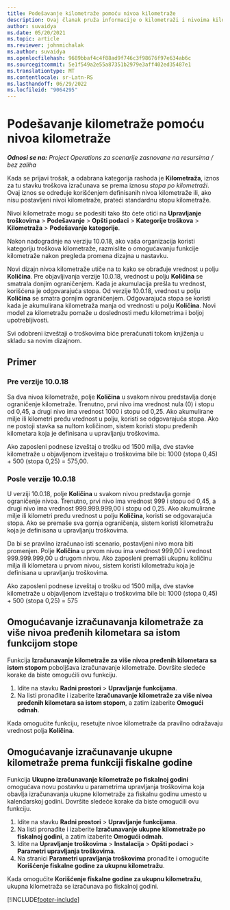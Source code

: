 ```yaml
---
title: Podešavanje kilometraže pomoću nivoa kilometraže
description: Ovaj članak pruža informacije o kilometraži i nivoima kilometraže.
author: suvaidya
ms.date: 05/20/2021
ms.topic: article
ms.reviewer: johnmichalak
ms.author: suvaidya
ms.openlocfilehash: 9689bbaf4c4f88ad9f746c3f98676f97e634ab6c
ms.sourcegitcommit: 5e1f549a2e55a87351b2979e3aff402ed35487e1
ms.translationtype: MT
ms.contentlocale: sr-Latn-RS
ms.lasthandoff: 06/29/2022
ms.locfileid: "9064295"
---
```

# <a name="set-up-mileage-using-mileage-rate-tiers"></a>Podešavanje kilometraže pomoću nivoa kilometraže

_**Odnosi se na:** Project Operations za scenarije zasnovane na resursima / bez zaliha_

Kada se prijavi trošak, a odabrana kategorija rashoda je **Kilometraža**, iznos za tu stavku troškova izračunava se prema iznosu *stopa po kilometraži*. Ovaj iznos se određuje korišćenjem definisanih nivoa kilometraže ili, ako nisu postavljeni nivoi kilometraže, prateći standardnu stopu kilometraže. 

Nivoi kilometraže mogu se podesiti tako što ćete otići na **Upravljanje troškovima** > **Podešavanje** > **Opšti podaci** > **Kategorije troškova** > **Kilometraža** > **Podešavanje kategorije**.

Nakon nadogradnje na verziju 10.0.18, ako vaša organizacija koristi kategoriju troškova kilometraže, razmislite o omogućavanju funkcije kilometraže nakon pregleda promena dizajna u nastavku. 

Novi dizajn nivoa kilometraže utiče na to kako se obrađuje vrednost u polju **Količina**. Pre objavljivanja verzije 10.0.18, vrednost u polju **Količina** se smatrala donjim ograničenjem. Kada je akumulacija prešla tu vrednost, korišćena je odgovarajuća stopa.  Od verzije 10.0.18, vrednost u polju **Količina** se smatra gornjim ograničenjem. Odgovarajuća stopa se koristi kada je akumulirana kilometraža manja od vrednosti u polju **Količina**.  Novi model za kilometražu pomaže u doslednosti među kilometrima i boljoj upotrebljivosti.   

Svi odobreni izveštaji o troškovima biće preračunati tokom knjiženja u skladu sa novim dizajnom.

## <a name="example"></a>Primer
 
### <a name="before-version-10018"></a>Pre verzije 10.0.18
Sa dva nivoa kilometraže, polje **Količina** u svakom nivou predstavlja donje ograničenje kilometraže. Trenutno, prvi nivo ima vrednost nula (0) i stopu od 0,45, a drugi nivo ima vrednost 1000 i stopu od 0,25. Ako akumulirane milje ili kilometri pređu vrednost u polju, koristi se odgovarajuća stopa. Ako ne postoji stavka sa nultom količinom, sistem koristi stopu pređenih kilometara koja je definisana u upravljanju troškovima. 
 
Ako zaposleni podnese izveštaj o trošku od 1500 milja, dve stavke kilometraže u objavljenom izveštaju o troškovima bile bi: 1000 (stopa 0,45) + 500 (stopa 0,25) = 575,00.

### <a name="after-version-10018"></a>Posle verzije 10.0.18
U verziji 10.0.18, polje **Količina** u svakom nivou predstavlja gornje ograničenje nivoa. Trenutno, prvi nivo ima vrednost 999 i stopu od 0,45, a drugi nivo ima vrednost 999.999.999,00 i stopu od 0,25. Ako akumulirane milje ili kilometri pređu vrednost u polju **Količina**, koristi se odgovarajuća stopa. Ako se premaše sva gornja ograničenja, sistem koristi kilometražu koja je definisana u upravljanju troškovima. 
 
Da bi se pravilno izračunao isti scenario, postavljeni nivo mora biti promenjen. Polje **Količina** u prvom nivou ima vrednost 999,00 i vrednost 999.999.999,00 u drugom nivou. Ako zaposleni premaši ukupnu količinu milja ili kilometara u prvom nivou, sistem koristi kilometražu koja je definisana u upravljanju troškovima. 
  
Ako zaposleni podnese izveštaj o trošku od 1500 milja, dve stavke kilometraže u objavljenom izveštaju o troškovima bile bi: 1000 (stopa 0,45) + 500 (stopa 0,25) = 575

## <a name="enable-the-mileage-amount-calculation-for-multiple-mileage-tiers-with-same-rate-feature"></a>Omogućavanje izračunavanja kilometraže za više nivoa pređenih kilometara sa istom funkcijom stope

Funkcija **Izračunavanje kilometraže za više nivoa pređenih kilometara sa istom stopom** poboljšava izračunavanje kilometraže. Dovršite sledeće korake da biste omogućili ovu funkciju.

1. Idite na stavku **Radni prostori** > **Upravljanje funkcijama**. 
2. Na listi pronađite i izaberite **Izračunavanje kilometraže za više nivoa pređenih kilometara sa istom stopom**, a zatim izaberite **Omogući odmah**.

Kada omogućite funkciju, resetujte nivoe kilometraže da pravilno odražavaju vrednost polja **Količina**. 

## <a name="enable-the-mileage-totals-calculation-by-fiscal-year-feature"></a>Omogućavanje izračunavanje ukupne kilometraže prema funkciji fiskalne godine

Funkcija **Ukupno izračunavanje kilometraže po fiskalnoj godini** omogućava novu postavku u parametrima upravljanja troškovima koja obavlja izračunavanja ukupne kilometraže za fiskalnu godinu umesto u kalendarskoj godini. Dovršite sledeće korake da biste omogućili ovu funkciju.

1. Idite na stavku **Radni prostori** > **Upravljanje funkcijama**.
1. Na listi pronađite i izaberite **Izračunavanje ukupne kilometraže po fiskalnoj godini**, a zatim izaberite **Omogući odmah**.
1. Idite na **Upravljanje troškovima** > **Instalacija** > **Opšti podaci** > **Parametri upravljanja troškovima**.
1. Na stranici **Parametri upravljanja troškovima** pronađite i omogućite **Korišćenje fiskalne godine za ukupnu kilometražu**.

Kada omogućite **Korišćenje fiskalne godine za ukupnu kilometražu**, ukupna kilometraža se izračunava po fiskalnoj godini.

[!INCLUDE[footer-include](../includes/footer-banner.md)]
